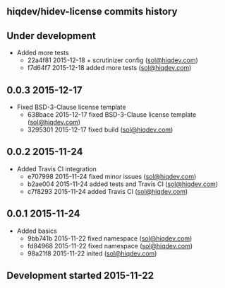 hiqdev/hidev-license commits history
------------------------------------

## Under development

- Added more tests
    - 22a4f81 2015-12-18 + scrutinizer config (sol@hiqdev.com)
    - f7d64f7 2015-12-18 added more tests (sol@hiqdev.com)

## 0.0.3 2015-12-17

- Fixed BSD-3-Clause license template
    - 638bace 2015-12-17 fixed BSD-3-Clause license template (sol@hiqdev.com)
    - 3295301 2015-12-17 fixed build (sol@hiqdev.com)

## 0.0.2 2015-11-24

- Added Travis CI integration
    - e707998 2015-11-24 fixed minor issues (sol@hiqdev.com)
    - b2ae004 2015-11-24 added tests and Travis CI (sol@hiqdev.com)
    - c7f8293 2015-11-24 added Travis CI (sol@hiqdev.com)

## 0.0.1 2015-11-24

- Added basics
    - 9bb741b 2015-11-22 fixed namespace (sol@hiqdev.com)
    - fd84968 2015-11-22 fixed namespace (sol@hiqdev.com)
    - 98a21f8 2015-11-22 inited (sol@hiqdev.com)

## Development started 2015-11-22

